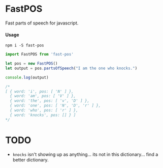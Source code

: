 # FastPOS

Fast parts of speech for javascript.

#### Usage

```shell
npm i -S fast-pos
```

```javascript
import FastPOS from 'fast-pos'

let pos = new FastPOS()
let output = pos.partsOfSpeech("I am the one who knocks.")

console.log(output)

/*
[ { word: 'i', pos: [ 'N' ] },
  { word: 'am', pos: [ 'V' ] },
  { word: 'the', pos: [ 'v', 'D' ] },
  { word: 'one', pos: [ 'N', 'D', 'r' ] },
  { word: 'who', pos: [ 'r' ] },
  { word: 'knocks', pos: [] } ]
*/
```

# TODO

- `knocks` isn't showing up as anything... its not in this dictionary... find a better dictionary.

